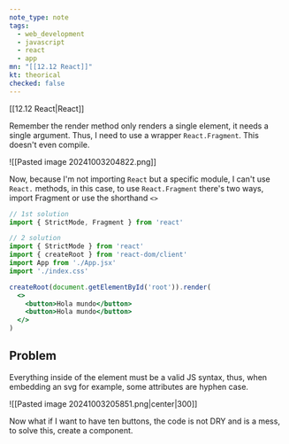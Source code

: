 ```yaml
---
note_type: note
tags:
  - web_development
  - javascript
  - react
  - app
mn: "[[12.12 React]]"
kt: theorical
checked: false
---
```

[[12.12 React|React]]

Remember the render method only renders a single element, it needs a single argument. Thus, I need to use a wrapper `React.Fragment`. This doesn't even compile.

![[Pasted image 20241003204822.png]]

Now, because I'm not importing `React` but a specific module, I can't use `React.` methods, in this case, to use `React.Fragment` there's two ways, import Fragment or use the shorthand `<>`

```jsx
// 1st solution
import { StrictMode, Fragment } from 'react'

// 2 solution
import { StrictMode } from 'react'
import { createRoot } from 'react-dom/client'
import App from './App.jsx'
import './index.css'

createRoot(document.getElementById('root')).render(
  <>
    <button>Hola mundo</button>
    <button>Hola mundo</button>
  </>
)
```

## Problem
Everything inside of the element must be a valid JS syntax, thus, when embedding an svg for example, some attributes are hyphen case.

![[Pasted image 20241003205851.png|center|300]]

Now what if I want to have ten buttons, the code is not DRY and is a mess, to solve this, create a component. 